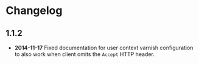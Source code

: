 Changelog
=========

1.1.2
-----

* **2014-11-17** Fixed documentation for user context varnish configuration to also work when
  client omits the `Accept` HTTP header.
